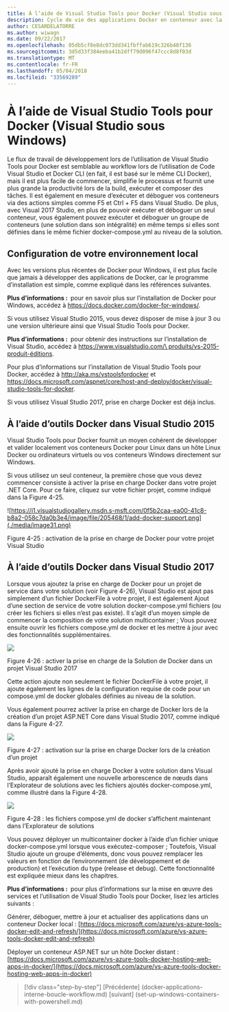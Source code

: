 ```yaml
---
title: À l’aide de Visual Studio Tools pour Docker (Visual Studio sous Windows)
description: Cycle de vie des applications Docker en conteneur avec la plateforme et les outils Microsoft
author: CESARDELATORRE
ms.author: wiwagn
ms.date: 09/22/2017
ms.openlocfilehash: 05db5cf8e8dc073dd341fbffab619c326b48f136
ms.sourcegitcommit: 3d5d33f384eeba41b2dff79d096f47ccc8d8f03d
ms.translationtype: MT
ms.contentlocale: fr-FR
ms.lasthandoff: 05/04/2018
ms.locfileid: "33569289"
---
```

# <a name="using-visual-studio-tools-for-docker-visual-studio-on-windows"></a>À l’aide de Visual Studio Tools pour Docker (Visual Studio sous Windows)

Le flux de travail de développement lors de l’utilisation de Visual Studio Tools pour Docker est semblable au workflow lors de l’utilisation de Code Visual Studio et Docker CLI (en fait, il est basé sur le même CLI Docker), mais il est plus facile de commencer, simplifie le processus et fournit une plus grande la productivité lors de la build, exécuter et composer des tâches. Il est également en mesure d’exécuter et déboguer vos conteneurs via des actions simples comme F5 et Ctrl + F5 dans Visual Studio. De plus, avec Visual 2017 Studio, en plus de pouvoir exécuter et déboguer un seul conteneur, vous également pouvez exécuter et déboguer un groupe de conteneurs (une solution dans son intégralité) en même temps si elles sont définies dans le même fichier docker-compose.yml au niveau de la solution.

## <a name="configuring-your-local-environment"></a>Configuration de votre environnement local

Avec les versions plus récentes de Docker pour Windows, il est plus facile que jamais à développer des applications de Docker, car le programme d’installation est simple, comme expliqué dans les références suivantes.

**Plus d’informations :** pour en savoir plus sur l’installation de Docker pour Windows, accédez à <https://docs.docker.com/docker-for-windows/>.

Si vous utilisez Visual Studio 2015, vous devez disposer de mise à jour 3 ou une version ultérieure ainsi que Visual Studio Tools pour Docker.

**Plus d’informations :** pour obtenir des instructions sur l’installation de Visual Studio, accédez à [ https://www.visualstudio.com/\ produits/vs-2015-produit-éditions](https://www.visualstudio.com/products/vs-2015-product-editions).

Pour plus d’informations sur l’installation de Visual Studio Tools pour Docker, accédez à <http://aka.ms/vstoolsfordocker> et <https://docs.microsoft.com/aspnet/core/host-and-deploy/docker/visual-studio-tools-for-docker>.

Si vous utilisez Visual Studio 2017, prise en charge Docker est déjà inclus.

## <a name="using-docker-tools-in-visual-studio-2015"></a>À l’aide d’outils Docker dans Visual Studio 2015

Visual Studio Tools pour Docker fournit un moyen cohérent de développer et valider localement vos conteneurs Docker pour Linux dans un hôte Linux Docker ou ordinateurs virtuels ou vos conteneurs Windows directement sur Windows.

Si vous utilisez un seul conteneur, la première chose que vous devez commencer consiste à activer la prise en charge Docker dans votre projet .NET Core. Pour ce faire, cliquez sur votre fichier projet, comme indiqué dans la Figure 4-25.

![https://i1.visualstudiogallery.msdn.s-msft.com/0f5b2caa-ea00-41c8-b8a2-058c7da0b3e4/image/file/205468/1/add-docker-support.png](./media/image31.png)

Figure 4-25 : activation de la prise en charge de Docker pour votre projet Visual Studio

## <a name="using-docker-tools-in-visual-studio-2017"></a>À l’aide d’outils Docker dans Visual Studio 2017

Lorsque vous ajoutez la prise en charge de Docker pour un projet de service dans votre solution (voir Figure 4-26), Visual Studio est ajout pas simplement d’un fichier DockerFile à votre projet, il est également Ajout d’une section de service de votre solution docker-compose.yml fichiers (ou créer les fichiers si elles n’est pas existe). Il s’agit d’un moyen simple de commencer la composition de votre solution multicontainer ; Vous pouvez ensuite ouvrir les fichiers compose.yml de docker et les mettre à jour avec des fonctionnalités supplémentaires.

![](./media/image32.png)

Figure 4-26 : activer la prise en charge de la Solution de Docker dans un projet Visual Studio 2017

Cette action ajoute non seulement le fichier DockerFile à votre projet, il ajoute également les lignes de la configuration requise de code pour un compose.yml de docker globales définies au niveau de la solution.

Vous également pourrez activer la prise en charge de Docker lors de la création d’un projet ASP.NET Core dans Visual Studio 2017, comme indiqué dans la Figure 4-27.

![](./media/image33.png)

Figure 4-27 : activation sur la prise en charge Docker lors de la création d’un projet

Après avoir ajouté la prise en charge Docker à votre solution dans Visual Studio, apparaît également une nouvelle arborescence de nœuds dans l’Explorateur de solutions avec les fichiers ajoutés docker-compose.yml, comme illustré dans la Figure 4-28.

![](./media/image34.PNG)

Figure 4-28 : les fichiers compose.yml de docker s’affichent maintenant dans l’Explorateur de solutions

Vous pouvez déployer un multicontainer docker à l’aide d’un fichier unique docker-compose.yml lorsque vous exécutez-composer ; Toutefois, Visual Studio ajoute un groupe d’éléments, donc vous pouvez remplacer les valeurs en fonction de l’environnement (de développement et de production) et l’exécution du type (release et debug). Cette fonctionnalité est expliquée mieux dans les chapitres.

**Plus d’informations :** pour plus d’informations sur la mise en œuvre des services et l’utilisation de Visual Studio Tools pour Docker, lisez les articles suivants :

Générer, déboguer, mettre à jour et actualiser des applications dans un conteneur Docker local : [https://docs.microsoft.com/azure/vs-azure-tools-docker-edit-and-refresh/](https://docs.microsoft.com/azure/vs-azure-tools-docker-edit-and-refresh)

Déployer un conteneur ASP.NET sur un hôte Docker distant : [https://docs.microsoft.com/azure/vs-azure-tools-docker-hosting-web-apps-in-docker/](https://docs.microsoft.com/azure/vs-azure-tools-docker-hosting-web-apps-in-docker)


>[!div class="step-by-step"]
[Précédente] (docker-applications-interne-boucle-workflow.md) [suivant] (set-up-windows-containers-with-powershell.md)
